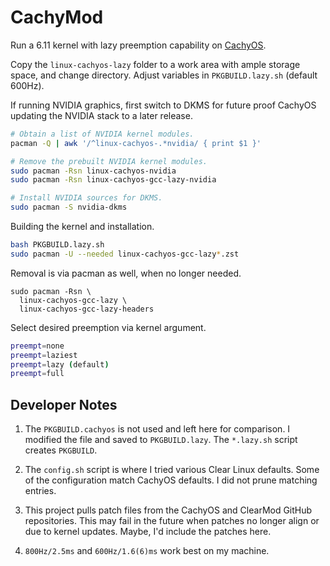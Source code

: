 # CachyMod

Run a 6.11 kernel with lazy preemption capability on [CachyOS](https://cachyos.org/).

Copy the `linux-cachyos-lazy` folder to a work area with ample storage space,
and change directory. Adjust variables in `PKGBUILD.lazy.sh` (default 600Hz).

If running NVIDIA graphics, first switch to DKMS for future proof CachyOS
updating the NVIDIA stack to a later release.

```bash
# Obtain a list of NVIDIA kernel modules.
pacman -Q | awk '/^linux-cachyos-.*nvidia/ { print $1 }'

# Remove the prebuilt NVIDIA kernel modules.
sudo pacman -Rsn linux-cachyos-nvidia
sudo pacman -Rsn linux-cachyos-gcc-lazy-nvidia

# Install NVIDIA sources for DKMS.
sudo pacman -S nvidia-dkms
```

Building the kernel and installation.

```bash
bash PKGBUILD.lazy.sh
sudo pacman -U --needed linux-cachyos-gcc-lazy*.zst
```

Removal is via pacman as well, when no longer needed.

```text
sudo pacman -Rsn \
  linux-cachyos-gcc-lazy \
  linux-cachyos-gcc-lazy-headers
```

Select desired preemption via kernel argument.

```bash
preempt=none
preempt=laziest
preempt=lazy (default)
preempt=full
```

## Developer Notes

1. The `PKGBUILD.cachyos` is not used and left here for comparison.
   I modified the file and saved to `PKGBUILD.lazy`. The `*.lazy.sh`
   script creates `PKGBUILD`.

2. The `config.sh` script is where I tried various Clear Linux defaults.
   Some of the configuration match CachyOS defaults. I did not prune
   matching entries.

3. This project pulls patch files from the CachyOS and ClearMod GitHub
   repositories. This may fail in the future when patches no longer align
   or due to kernel updates. Maybe, I'd include the patches here.

4. `800Hz/2.5ms` and `600Hz/1.6(6)ms` work best on my machine.

